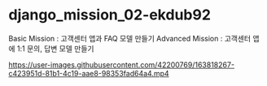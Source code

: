 ﻿# django_mission_02-ekdub92
 
Basic Mission : 고객센터 앱과 FAQ 모델 만들기
Advanced Mission : 고객센터 앱에 1:1 문의, 답변 모델 만들기

https://user-images.githubusercontent.com/42200769/163818267-c423951d-81b1-4c19-aae8-98353fad64a4.mp4
